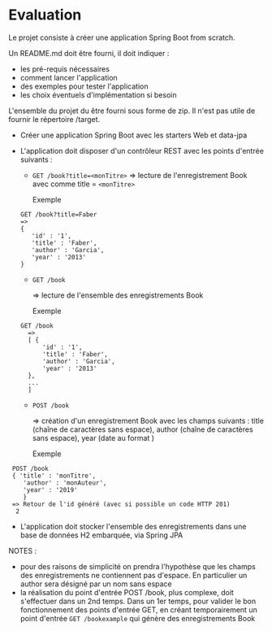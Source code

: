 # Evaluation

Le projet consiste à créer une application Spring Boot from scratch.

Un README.md doit être fourni, il doit indiquer :
- les pré-requis nécessaires
- comment lancer l'application
- des exemples pour tester l'application
- les choix éventuels d'implémentation si besoin

L'ensemble du projet du être fourni sous forme de zip. Il n'est pas utile de fournir le répertoire /target.

- Créer une application Spring Boot avec les starters Web et data-jpa 
- L'application doit disposer d'un contrôleur REST avec les points d'entrée suivants :
  - `GET /book?title=<monTitre>` 
      => lecture de l'enregistrement Book avec comme title = `<monTitre>`
      
      Exemple 
  ```
  GET /book?title=Faber
  =>
  {
     'id' : '1',
     'title' : 'Faber',
     'author' : 'Garcia',
     'year' : '2013'
  }
  ```
  - `GET /book`

      => lecture de l'ensemble des enregistrements Book
  
      Exemple 
  ```
  GET /book
    =>
    [ {
        'id' : '1',
        'title' : 'Faber',
        'author' : 'Garcia',
        'year' : '2013'
    },
    ...
    ]
  ```
  
  
  - `POST /book`
 
      => création d'un enregistrement Book avec les champs suivants : title (chaîne de caractères sans espace), author (chaîne de caractères sans espace), year (date au format <YYYY>)
 
     Exemple 
 ```
  POST /book
  { 'title' : 'monTitre',
     'author' : 'monAuteur',
     'year' : '2019'
     }
  => Retour de l'id généré (avec si possible un code HTTP 201)
   2  
 ```
 
- L'application doit stocker l'ensemble des enregistrements dans une base de données H2 embarquée, via Spring JPA  


NOTES : 
- pour des raisons de simplicité on prendra l'hypothèse que les champs des enregistrements ne contiennent pas d'espace. En particulier un author sera désigné par un nom sans espace
- la réalisation du point d'entrée POST /book, plus complexe, doit s'effectuer dans un 2nd temps. Dans un 1er temps, pour valider le bon fonctionnement des points d'entrée GET, en créant temporairement un point d'entrée `GET /bookexample` qui génère des enregistrements Book
